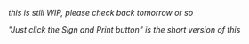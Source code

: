 _this is still WIP, please check back tomorrow or so_

_"Just click the Sign and Print button" is the short version of this_